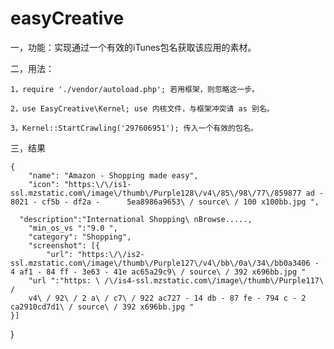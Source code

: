 # easyCreative
一，功能：实现通过一个有效的iTunes包名获取该应用的素材。

二，用法：
    
    1，require './vendor/autoload.php'; 若用框架，则忽略这一步。
    
    2，use EasyCreative\Kernel; use 内核文件，与框架冲突请 as 别名。
    
    3，Kernel::StartCrawling('297606951'); 传入一个有效的包名。
    
    
  三，结果
    
    {
	    "name": "Amazon - Shopping made easy",
    	"icon": "https:\/\/is1-ssl.mzstatic.com\/image\/thumb\/Purple128\/v4\/85\/98\/77\/859877 ad - 8021 - cf5b - df2a -      5ea8986a9653\ / source\ / 100 x100bb.jpg ",
  
  	  "description":"International Shopping\ nBrowse.....,
	    "min_os_vs ":"9.0 ",
	    "category": "Shopping",
	    "screenshot": [{
		    "url": "https:\/\/is2-ssl.mzstatic.com\/image\/thumb\/Purple127\/v4\/bb\/0a\/34\/bb0a3406 - 4 af1 - 84 ff - 3e63 - 41e ac65a29c9\ / source\ / 392 x696bb.jpg "
		"url ":"https: \ /\/is4-ssl.mzstatic.com\/image\/thumb\/Purple117\ /
		v4\ / 92\ / 2 a\ / c7\ / 922 ac727 - 14 db - 87 fe - 794 c - 2 ca2910cd7d1\ / source\ / 392 x696bb.jpg "
	}]
}
